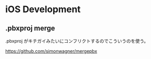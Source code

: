 iOS Development
===

.pbxproj merge
---

.pbxproj がキチガイみたいにコンフリクトするのでこういうのを使う。

https://github.com/simonwagner/mergepbx
